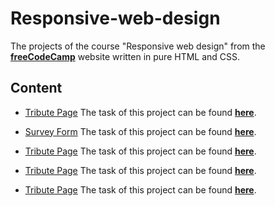# Responsive-web-design 

The projects of the course "Responsive web design" from the [**freeCodeCamp**](https://learn.freecodecamp.org/) website written in pure HTML and CSS.

## Content 

* [Tribute Page](https://github.com/DaveFres/Responsive-web-design/tree/master/Tribute_Page) The task of this project can be found [**here**](https://learn.freecodecamp.org/responsive-web-design/responsive-web-design-projects/build-a-tribute-page).

* [Survey Form](https://github.com/DaveFres/Responsive-web-design/tree/master/Survey_Form) The task of this project can be found [**here**](https://learn.freecodecamp.org/responsive-web-design/responsive-web-design-projects/build-a-survey-form). 

* [Tribute Page](https://github.com/DaveFres/Responsive-web-design/tree/master/Landing_Page) The task of this project can be found [**here**](https://learn.freecodecamp.org/responsive-web-design/responsive-web-design-projects/build-a-tribute-page). 

* [Tribute Page](https://github.com/DaveFres/Responsive-web-design/tree/master/Tech_Documentation_Page) The task of this project can be found [**here**](https://learn.freecodecamp.org/responsive-web-design/responsive-web-design-projects/build-a-tribute-page). 

* [Tribute Page](https://github.com/DaveFres/Responsive-web-design/tree/master/Portfolio_Webpage) The task of this project can be found [**here**](https://learn.freecodecamp.org/responsive-web-design/responsive-web-design-projects/build-a-tribute-page). 




